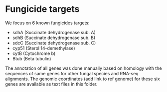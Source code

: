# Fungicide targets

We focus on 6 known fungicides targets:

- sdhA (Succinate dehydrogenase sub. A)
- sdhB (Succinate dehydrogenase sub. B)
- sdcC (Succinate dehydrogenase sub. C)
- cyp51 (Sterol 14-demethylase)
- cytB (Cytochrome b)
- Btub (Beta tubulin)

The annotation of all genes was done manually based on homology with the sequences of same genes for other fungal species and RNA-seq alignments.
The genomic coordinates (add link to ref genome) for these six genes are available as text files in this folder.
